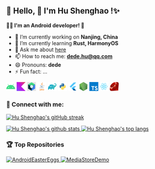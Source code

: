 ## 🎉 Hello, 👋 I'm Hu Shenghao !✨

**👨‍💻 I'm an Android developer! 🤖**

- 🔭 I’m currently working on **Nanjing, China**
- 🌱 I’m currently learning **Rust, HarmonyOS**
- 💬 Ask me about [here](https://github.com/hushenghao/hushenghao/issues)
- 📫 How to reach me: **[dede.hu@qq.com](mailto:dede.hu@qq.com)**
- 😄 Pronouns: **dede**
- ⚡ Fun fact: ...

<code><img height="24" alt="android" src="https://raw.githubusercontent.com/github/explore/main/topics/android/android.png" /></code>
<code><img height="24" alt="kotlin" src="https://raw.githubusercontent.com/github/explore/main/topics/kotlin/kotlin.png" /></code>
<code><img height="24" alt="jetpack compose" src="https://raw.githubusercontent.com/github/explore/main/topics/jetpack-compose/jetpack-compose.png" /></code>
<code><img height="24" alt="java" src="https://raw.githubusercontent.com/github/explore/main/topics/java/java.png" /></code>
<code><img height="24" alt="gradle" src="https://raw.githubusercontent.com/github/explore/main/topics/gradle/gradle.png" /></code>
<code><img height="24" alt="python" src="https://raw.githubusercontent.com/github/explore/main/topics/python/python.png" /></code>
<code><img height="24" alt="flutter" src="https://raw.githubusercontent.com/github/explore/main/topics/flutter/flutter.png" /></code>
<code><img height="24" alt="nodejs" src="https://raw.githubusercontent.com/github/explore/main/topics/nodejs/nodejs.png" /></code>
<code><img height="24" alt="typescript" src="https://raw.githubusercontent.com/github/explore/main/topics/typescript/typescript.png" /></code>
<code><img height="24" alt="react-native" src="https://raw.githubusercontent.com/github/explore/main/topics/react-native/react-native.png" /></code>
<code><img height="24" alt="ruby" src="https://raw.githubusercontent.com/github/explore/main/topics/ruby/ruby.png" /></code>

### 🔗 Connect with me:

[![Hu Shenghao's gitHub streak](https://github-readme-streak-stats.herokuapp.com?user=hushenghao&theme=graywhite)](https://git.io/streak-stats)

<a href="https://github.com/anuraghazra/github-readme-stats">
  <img align="top" alt="Hu Shenghao's github stats" src="https://github-readme-stats.vercel.app/api?username=hushenghao&show_icons=true&include_all_commits=true&theme=graywhite" />
</a>
<a href="https://github.com/anuraghazra/github-readme-stats">
  <img align="top" alt="Hu Shenghao's top langs" src="https://github-readme-stats.vercel.app/api/top-langs/?username=hushenghao&layout=compact&theme=graywhite&hide=JavaScript" />
</a>

### 🏆 Top Repositories

<a href="https://github.com/hushenghao/AndroidEasterEggs">
  <img align="top" alt="AndroidEasterEggs" src="https://github-readme-stats.vercel.app/api/pin/?username=hushenghao&repo=AndroidEasterEggs&theme=graywhite" />
</a>
<a href="https://github.com/hushenghao/MediaStoreDemo">
  <img align="top" alt="MediaStoreDemo" src="https://github-readme-stats.vercel.app/api/pin/?username=hushenghao&repo=MediaStoreDemo&theme=graywhite" />
</a>

<!--
### Coding Activity

<img src='https://wakatime.com/share/@Shenghao/ae3990cd-400b-4602-8b4b-c4346bfc6383.svg' style='background-color:#fff' />
-->

<!--
Here are some ideas to get you started:

- 🔭 I’m currently working on ...
- 🌱 I’m currently learning ...
- 👯 I’m looking to collaborate on ...
- 🤔 I’m looking for help with ...
- 💬 Ask me about ...
- 📫 How to reach me: ...
- 😄 Pronouns: ...
- ⚡ Fun fact: ...
-->
